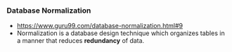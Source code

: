 ### Database Normalization
- https://www.guru99.com/database-normalization.html#9
- Normalization is a database design technique which organizes tables in a manner that reduces **redundancy** of data.
